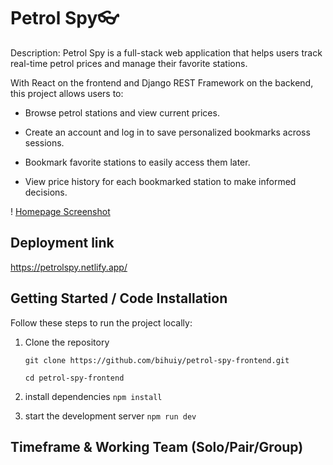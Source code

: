 # Petrol Spy👓 
Description: Petrol Spy is a full-stack web application that helps users track real-time petrol prices and manage their favorite stations.

With React on the frontend and Django REST Framework on the backend, this project allows users to:

- Browse petrol stations and view current prices.

- Create an account and log in to save personalized bookmarks across sessions.

- Bookmark favorite stations to easily access them later.

- View price history for each bookmarked station to make informed decisions.

! [Homepage Screenshot](./src/assets/PetrolSpyHomepage.png)

## Deployment link
https://petrolspy.netlify.app/

## Getting Started / Code Installation
Follow these steps to run the project locally:

1. Clone the repository

    `git clone https://github.com/bihuiy/petrol-spy-frontend.git`

    `cd petrol-spy-frontend`

2. install dependencies `npm install`

3. start the development server `npm run dev`

## Timeframe & Working Team (Solo/Pair/Group)